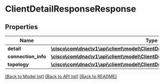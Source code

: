 # ClientDetailResponseResponse

## Properties
Name | Type | Description | Notes
------------ | ------------- | ------------- | -------------
**detail** | [**\cisco\com\dnac\v1\api\client\model\ClientDetailResponseResponseDetail**](ClientDetailResponseResponseDetail.md) |  | [optional] 
**connection_info** | [**\cisco\com\dnac\v1\api\client\model\ClientDetailResponseResponseConnectionInfo**](ClientDetailResponseResponseConnectionInfo.md) |  | [optional] 
**topology** | [**\cisco\com\dnac\v1\api\client\model\ClientDetailResponseResponseTopology**](ClientDetailResponseResponseTopology.md) |  | [optional] 

[[Back to Model list]](../README.md#documentation-for-models) [[Back to API list]](../README.md#documentation-for-api-endpoints) [[Back to README]](../README.md)


